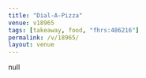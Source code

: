```yaml
---
title: "Dial-A-Pizza"
venue: v18965
tags: [takeaway, food, "fhrs:486216"]
permalink: /v/18965/
layout: venue
---
```

null